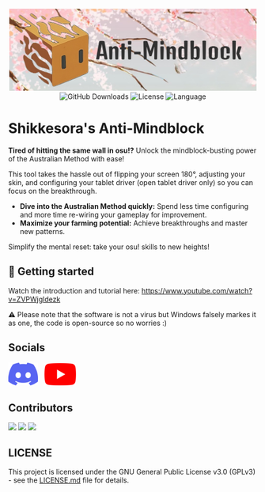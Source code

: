 <p align="center">
  <a href="https://github.com/ShikkesoraSIM/anti-mindblock"> <img src="./assets/logo%20with%20background%20no%20character.png" alt="Project Logo" width="500" height="166">
  </a>
  <br />
  <img src="https://img.shields.io/github/downloads/ShikkesoraSIM/anti-mindblock/total" alt="GitHub Downloads"> 
  <img href="https://opensource.org/licenses/MIT" src="https://img.shields.io/github/license/ShikkesoraSIM/anti-mindblock" alt="License"> 
  <img src="https://img.shields.io/badge/language-Python-blue" alt="Language">
</p>


# Shikkesora's Anti-Mindblock
<!-- This Text was AI Generated -->
**Tired of hitting the same wall in osu!?**  Unlock the mindblock-busting power of the Australian Method with ease!  

This tool takes the hassle out of flipping your screen 180°, adjusting your skin, and configuring your tablet driver (open tablet driver only) so you can focus on the breakthrough.  

* **Dive into the Australian Method quickly:**  Spend less time configuring and more time re-wiring your gameplay for improvement.
* **Maximize your farming potential:** Achieve breakthroughs and master new patterns.

Simplify the mental reset: take your osu! skills to new heights!

## 🚀 Getting started
Watch the introduction and tutorial here: https://www.youtube.com/watch?v=ZVPWjgldezk
<!--- Text guide in work but too much so no
**Or** use this step-by-step Guide:
1. Disable your Anti-Virus, click [here](https://support.microsoft.com/en-us/windows/turn-off-defender-antivirus-protection-in-windows-security-99e6004f-c54c-8509-773c-a4d776b77960) for a tutorial or watch the video tutorial mentioned above
2. Download the last release by clicking [here](https://github.com/ShikkesoraSIM/anti-mindblock/releases/latest)
3. After the download finished, right click on the file and extract it, if you do not have a Extraction software installed, install one like [7zip](https://7-zip.org/)
4. 
-->
⚠️ Please note that the software is not a virus but Windows falsely markes it as one, the code is open-source so no worries :)

## Socials
<a href="https://discord.com/invite/ydjdaZXGkx"><img src="./assets/discord-mark-blue.png" alt="Discord Logo" width="60" height="46"></a>ㅤ<a href="https://www.youtube.com/@Shikkesora"><img src="./assets/youtube_social_icon_red.png" alt="YouTube Logo"></a>
## Contributors
[![](https://avatars.githubusercontent.com/u/148418529?size=50)](https://github.com/ShikkesoraSIM)
[![](https://avatars.githubusercontent.com/u/75874561?size=50)](https://github.com/PatrickL546)
[![](https://avatars.githubusercontent.com/u/144857142?size=50)](https://github.com/int80x0)
## LICENSE
This project is licensed under the GNU General Public License v3.0 (GPLv3) - see the [LICENSE.md](LICENSE.md) file for details.

